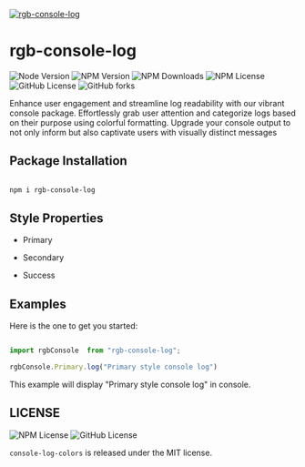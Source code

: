 [![rgb-console-log](https://nodei.co/npm/rgb-console-log.png)](https://nodei.co/npm/rgb-console-log/)

# rgb-console-log

![Node Version](https://img.shields.io/badge/node.js-%3E=_4.0.0-green.svg?style=flat-square)
![NPM Version](https://img.shields.io/npm/v/rgb-console-log)
![NPM Downloads](https://img.shields.io/npm/dm/rgb-console-log)
![NPM License](https://img.shields.io/npm/l/rgb-console-log?logo=npm)
![GitHub License](https://img.shields.io/github/license/md-haroon/rgb-console-log?logo=github)
![GitHub forks](https://img.shields.io/github/forks/md-haroon/rgb-console-log)



Enhance user engagement and streamline log readability with our vibrant console package. Effortlessly grab user attention and categorize logs based on their purpose using colorful formatting. Upgrade your console output to not only inform but also captivate users with visually distinct messages

##  Package Installation 

```bash

npm i rgb-console-log

```
##  Style Properties

- Primary

- Secondary

- Success

## Examples

 Here is the one to get you started:

```js

import rgbConsole  from "rgb-console-log";

rgbConsole.Primary.log("Primary style console log")

```

This example will display "Primary style console log" in console.


## LICENSE
![NPM License](https://img.shields.io/npm/l/rgb-console-log?logo=npm)
![GitHub License](https://img.shields.io/github/license/md-haroon/rgb-console-log?logo=github)

`console-log-colors` is released under the MIT license.





